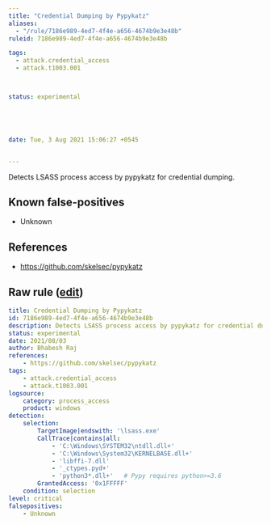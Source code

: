 ```yaml
---
title: "Credential Dumping by Pypykatz"
aliases:
  - "/rule/7186e989-4ed7-4f4e-a656-4674b9e3e48b"
ruleid: 7186e989-4ed7-4f4e-a656-4674b9e3e48b

tags:
  - attack.credential_access
  - attack.t1003.001



status: experimental





date: Tue, 3 Aug 2021 15:06:27 +0545


---
```


Detects LSASS process access by pypykatz for credential dumping.

<!--more-->


## Known false-positives

* Unknown



## References

* https://github.com/skelsec/pypykatz


## Raw rule ([edit](https://github.com/SigmaHQ/sigma/edit/master/rules/windows/process_access/proc_access_win_pypykatz_cred_dump_lsass_access.yml))
```yaml
title: Credential Dumping by Pypykatz
id: 7186e989-4ed7-4f4e-a656-4674b9e3e48b
description: Detects LSASS process access by pypykatz for credential dumping.
status: experimental
date: 2021/08/03
author: Bhabesh Raj
references:
    - https://github.com/skelsec/pypykatz
tags:
    - attack.credential_access
    - attack.t1003.001
logsource:
    category: process_access
    product: windows
detection:
    selection: 
        TargetImage|endswith: '\lsass.exe'
        CallTrace|contains|all: 
            - 'C:\Windows\SYSTEM32\ntdll.dll+'
            - 'C:\Windows\System32\KERNELBASE.dll+'
            - 'libffi-7.dll'
            - '_ctypes.pyd+'
            - 'python3*.dll+'   # Pypy requires python>=3.6
        GrantedAccess: '0x1FFFFF'
    condition: selection
level: critical
falsepositives:
    - Unknown
```

